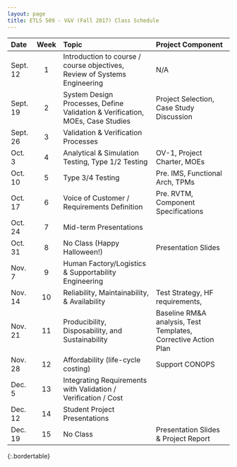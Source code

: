 ```yaml
---
layout: page
title: ETLS 509 - V&V (Fall 2017) Class Schedule
---
```


| Date     | Week | Topic                                                                         | Project Component                                              |
|:---------|:----:|:------------------------------------------------------------------------------|:---------------------------------------------------------------|
| Sept. 12 |  1   | Introduction to course / course objectives, Review of Systems Engineering     | N/A                                                            |
| Sept. 19 |  2   | System Design Processes, Define Validation & Verification, MOEs, Case Studies | Project Selection, Case Study Discussion                       |
| Sept. 26 |  3   | Validation & Verification Processes                                           |                                                                |
| Oct. 3   |  4   | Analytical & Simulation Testing, Type 1/2 Testing                             | OV-1, Project Charter, MOEs                                    |
| Oct. 10  |  5   | Type 3/4 Testing                                                              | Pre. IMS, Functional Arch, TPMs                                |
| Oct. 17  |  6   | Voice of Customer / Requirements Definition                                   | Pre. RVTM, Component Specifications                            |
| Oct. 24  |  7   | Mid-term Presentations                                                        |                                                                |
| Oct. 31  |  8   | No Class (Happy Halloween!)                                                   | Presentation Slides                                            |
| Nov. 7   |  9   | Human Factory/Logistics & Supportability Engineering                          |                                                                |
| Nov. 14  |  10  | Reliability, Maintainability, & Availability                                  | Test Strategy, HF requirements,                                |
| Nov. 21  |  11  | Producibility, Disposability, and Sustainability                              | Baseline RM&A analysis, Test Templates, Corrective Action Plan |
| Nov. 28  |  12  | Affordability (life-cycle costing)                                            | Support CONOPS                                                 |
| Dec. 5   |  13  | Integrating Requirements with Validation / Verification / Cost                |                                                                |
| Dec. 12  |  14  | Student Project Presentations                                                 |                                                                |
| Dec. 19  |  15  | No Class                                                                      | Presentation Slides & Project Report                           |
{:.bordertable}
